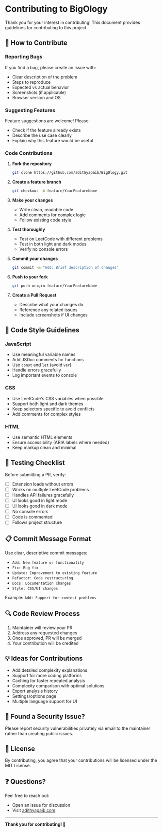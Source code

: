 # Contributing to BigOlogy

Thank you for your interest in contributing! This document provides guidelines for contributing to this project.

## 🤝 How to Contribute

### Reporting Bugs

If you find a bug, please create an issue with:
- Clear description of the problem
- Steps to reproduce
- Expected vs actual behavior
- Screenshots (if applicable)
- Browser version and OS

### Suggesting Features

Feature suggestions are welcome! Please:
- Check if the feature already exists
- Describe the use case clearly
- Explain why this feature would be useful

### Code Contributions

1. **Fork the repository**
   ```bash
   git clone https://github.com/adithyapaib/BigOlogy.git
   ```

2. **Create a feature branch**
   ```bash
   git checkout -b feature/YourFeatureName
   ```

3. **Make your changes**
   - Write clean, readable code
   - Add comments for complex logic
   - Follow existing code style

4. **Test thoroughly**
   - Test on LeetCode with different problems
   - Test in both light and dark modes
   - Verify no console errors

5. **Commit your changes**
   ```bash
   git commit -m "Add: Brief description of changes"
   ```

6. **Push to your fork**
   ```bash
   git push origin feature/YourFeatureName
   ```

7. **Create a Pull Request**
   - Describe what your changes do
   - Reference any related issues
   - Include screenshots if UI changes

## 📝 Code Style Guidelines

### JavaScript
- Use meaningful variable names
- Add JSDoc comments for functions
- Use `const` and `let` (avoid `var`)
- Handle errors gracefully
- Log important events to console

### CSS
- Use LeetCode's CSS variables when possible
- Support both light and dark themes
- Keep selectors specific to avoid conflicts
- Add comments for complex styles

### HTML
- Use semantic HTML elements
- Ensure accessibility (ARIA labels where needed)
- Keep markup clean and minimal

## 🧪 Testing Checklist

Before submitting a PR, verify:
- [ ] Extension loads without errors
- [ ] Works on multiple LeetCode problems
- [ ] Handles API failures gracefully
- [ ] UI looks good in light mode
- [ ] UI looks good in dark mode
- [ ] No console errors
- [ ] Code is commented
- [ ] Follows project structure

## 📋 Commit Message Format

Use clear, descriptive commit messages:
- `Add: New feature or functionality`
- `Fix: Bug fix`
- `Update: Improvement to existing feature`
- `Refactor: Code restructuring`
- `Docs: Documentation changes`
- `Style: CSS/UI changes`

Example: `Add: Support for contest problems`

## 🔍 Code Review Process

1. Maintainer will review your PR
2. Address any requested changes
3. Once approved, PR will be merged
4. Your contribution will be credited

## 💡 Ideas for Contributions

- Add detailed complexity explanations
- Support for more coding platforms
- Caching for faster repeated analysis
- Complexity comparison with optimal solutions
- Export analysis history
- Settings/options page
- Multiple language support for UI

## 🐛 Found a Security Issue?

Please report security vulnerabilities privately via email to the maintainer rather than creating public issues.

## 📄 License

By contributing, you agree that your contributions will be licensed under the MIT License.

## ❓ Questions?

Feel free to reach out:
- Open an issue for discussion
- Visit [adithyapaib.com](https://adithyapaib.com)

---

**Thank you for contributing! 🎉**
